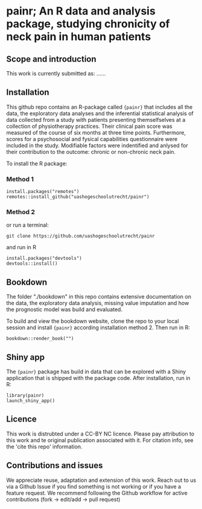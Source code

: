 # painr; An R data and analysis package, studying chronicity of neck pain in human patients

## Scope and introduction



This work is currently submitted as: ......

## Installation
This github repo contains an R-package called `{painr}` that includes all the data, the exploratory data analyses and the inferential statistical analysis of data collected from a study with patients presenting themselfselves at a collection of physiotherapy practices. Their clinical pain score was measured of the course of six months at three time points. Furthermore, scores for a psychosocial and fysical capabilities questionnaire were included in the study. Modifiable factors were indentified and anlysed for their contribution to the outcome: chronic or non-chronic neck pain.

To install the R package:

### Method 1
```
install.packages("remotes")
remotes::install_github("uashogeschoolutrecht/painr")
```

### Method 2
or run a terminal:
```
git clone https://github.com/uashogeschoolutrecht/painr
```

and run in R
```
install.packages("devtools")
devtools::install()
```

## Bookdown
The folder "./bookdown" in this repo contains extensive documentation on the data, the exploratory data analysis, missing value imputation and how the prognostic model was build and evaluated.

To build and view the bookdown website, clone the repo to your local session and  install `{painr}` according installation method 2. Then run in R:

```
bookdown::render_book("")
```

## Shiny app
The `{painr}` package has build in data that can be explored with a Shiny application that is shipped with the package code. After installation, run in R:
```
library(painr)
launch_shiny_app()
```

## Licence
This work is distrubted under a CC-BY NC licence. Please pay attribution to this work and te original publication associated with it. For citation info, see the 'cite this repo' information. 

## Contributions and issues
We appreciate reuse, adaptation and extension of this work. Reach out to us via a Github Issue if you find something is not working or if you have a feature request. We recommend following the Github workflow for active contributions (fork -> edit/add -> pull request)   
